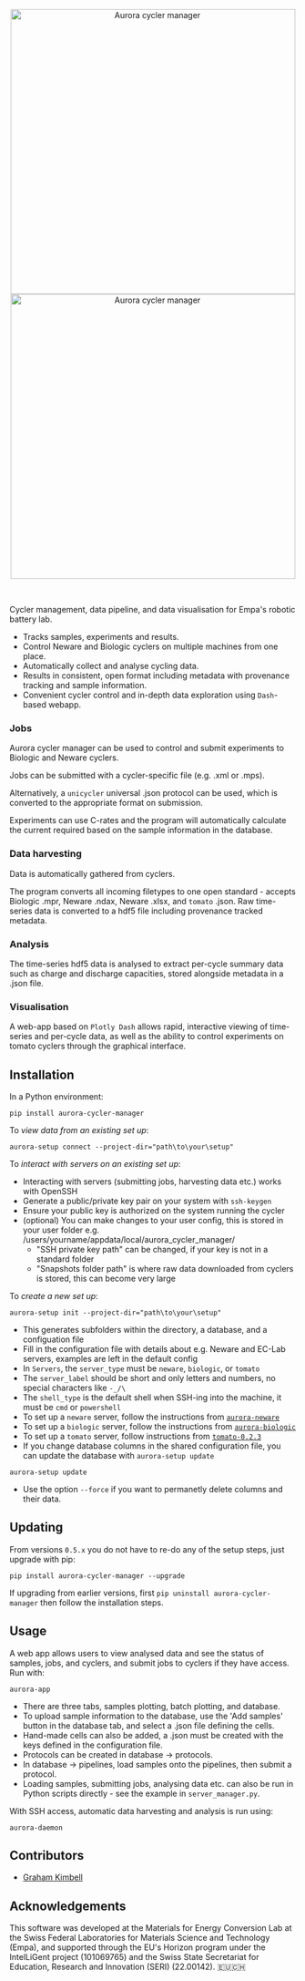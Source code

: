 <p align="center">
  <img src="https://github.com/user-attachments/assets/33a4416a-3fae-4bb3-acce-3862bc87a4a6#gh-light-mode-only" width="500" align="center" alt="Aurora cycler manager">
  <img src="https://github.com/user-attachments/assets/95845ec0-e155-4e4f-95d2-ab1c992de940#gh-dark-mode-only" width="500" align="center" alt="Aurora cycler manager">
</p>

</br>

Cycler management, data pipeline, and data visualisation for Empa's robotic battery lab.

- Tracks samples, experiments and results.
- Control Neware and Biologic cyclers on multiple machines from one place.
- Automatically collect and analyse cycling data.
- Results in consistent, open format including metadata with provenance tracking and sample information.
- Convenient cycler control and in-depth data exploration using `Dash`-based webapp.

### Jobs

Aurora cycler manager can be used to control and submit experiments to Biologic and Neware cyclers.

Jobs can be submitted with a cycler-specific file (e.g. .xml or .mps).

Alternatively, a `unicycler` universal .json protocol can be used, which is converted to the appropriate format on submission.

Experiments can use C-rates and the program will automatically calculate the current required based on the sample information in the database.

### Data harvesting

Data is automatically gathered from cyclers.

The program converts all incoming filetypes to one open standard - accepts Biologic .mpr, Neware .ndax, Neware .xlsx, and `tomato` .json. Raw time-series data is converted to a hdf5 file including provenance tracked metadata.

### Analysis

The time-series hdf5 data is analysed to extract per-cycle summary data such as charge and discharge capacities, stored alongside metadata in a .json file.

### Visualisation

A web-app based on `Plotly Dash` allows rapid, interactive viewing of time-series and per-cycle data, as well as the ability to control experiments on tomato cyclers through the graphical interface.

## Installation

In a Python environment:

```
pip install aurora-cycler-manager
```

To _view data from an existing set up_:
```
aurora-setup connect --project-dir="path\to\your\setup"
```

To _interact with servers on an existing set up_:
- Interacting with servers (submitting jobs, harvesting data etc.) works with OpenSSH
- Generate a public/private key pair on your system with `ssh-keygen`
- Ensure your public key is authorized on the system running the cycler
- (optional) You can make changes to your user config, this is stored in your user folder e.g. /users/yourname/appdata/local/aurora_cycler_manager/
  - "SSH private key path" can be changed, if your key is not in a standard folder
  - "Snapshots folder path" is where raw data downloaded from cyclers is stored, this can become very large

To _create a new set up_:
```
aurora-setup init --project-dir="path\to\your\setup"
```
- This generates subfolders within the directory, a database, and a configuation file
- Fill in the configuration file with details about e.g. Neware and EC-Lab servers, examples are left in the default config
- In `Servers`, the `server_type` must be `neware`, `biologic`, or `tomato`
- The `server_label` should be short and only letters and numbers, no special characters like `-_/\`
- The `shell_type` is the default shell when SSH-ing into the machine, it must be `cmd` or `powershell`
- To set up a `neware` server, follow the instructions from [`aurora-neware`](https://github.com/empaeconversion/aurora-neware)
- To set up a `biologic` server, follow the instructions from [`aurora-biologic`](https://github.com/empaeconversion/aurora-biologic)
- To set up a `tomato` server, follow instructions from [`tomato-0.2.3`](https://dgbowl.github.io/tomato/0.2.3/)
- If you change database columns in the shared configuration file, you can update the database with `aurora-setup update`
```
aurora-setup update
```
- Use the option `--force` if you want to permanetly delete columns and their data.

## Updating

From versions `0.5.x` you do not have to re-do any of the setup steps, just upgrade with pip:
```
pip install aurora-cycler-manager --upgrade
```
If upgrading from earlier versions, first `pip uninstall aurora-cycler-manager` then follow the installation steps.

## Usage

A web app allows users to view analysed data and see the status of samples, jobs, and cyclers, and submit jobs to cyclers if they have access. Run with:
```
aurora-app
```

- There are three tabs, samples plotting, batch plotting, and database.
- To upload sample information to the database, use the 'Add samples' button in the database tab, and select a .json file defining the cells.
- Hand-made cells can also be added, a .json must be created with the keys defined in the configuration file.
- Protocols can be created in database -> protocols.
- In database -> pipelines, load samples onto the pipelines, then submit a protocol.
- Loading samples, submitting jobs, analysing data etc. can also be run in Python scripts directly - see the example in `server_manager.py`.

With SSH access, automatic data harvesting and analysis is run using:
```
aurora-daemon
```

## Contributors

- [Graham Kimbell](https://github.com/g-kimbell)

## Acknowledgements

This software was developed at the Materials for Energy Conversion Lab at the Swiss Federal Laboratories for Materials Science and Technology (Empa), and supported through the EU's Horizon program under the IntelLiGent project (101069765) and the Swiss State Secretariat for Education, Research and Innovation (SERI) (22.00142). 🇪🇺🇨🇭
